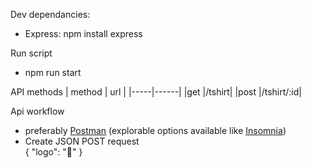Dev dependancies:
- Express: npm install express 

Run script
- npm run start

API methods
| method | url |
|-----|------|
|get |/tshirt|
|post |/tshirt/:id|

Api workflow 
- preferably [Postman](https://www.postman.com/) (explorable options available like [Insomnia](https://insomnia.rest/))
- Create JSON POST request  
        {
            "logo": "💎"
        } 